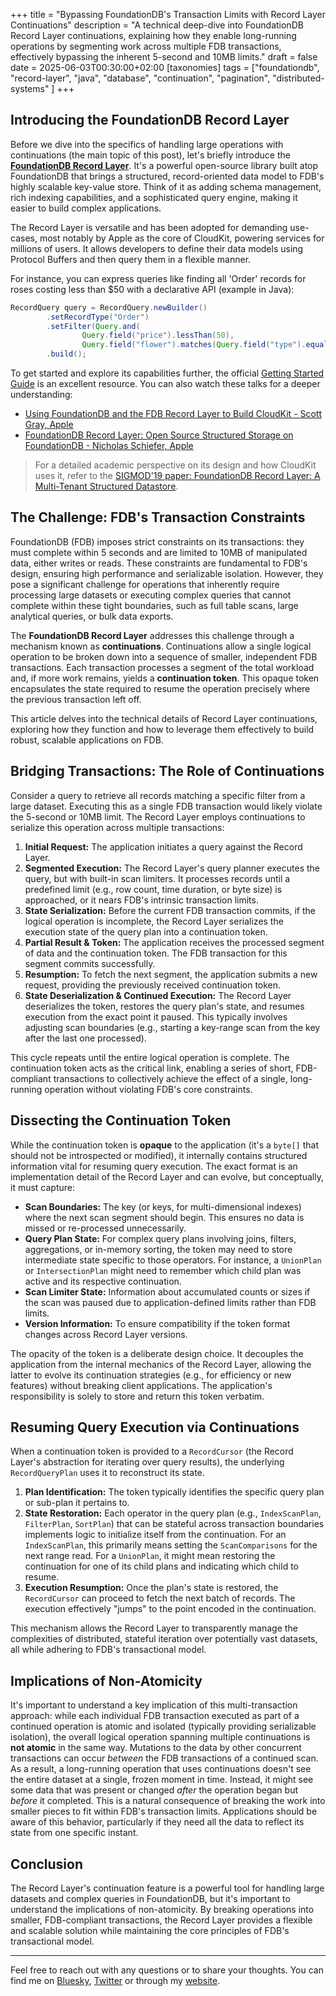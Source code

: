 +++
title = "Bypassing FoundationDB's Transaction Limits with Record Layer Continuations"
description = "A technical deep-dive into FoundationDB Record Layer continuations, explaining how they enable long-running operations by segmenting work across multiple FDB transactions, effectively bypassing the inherent 5-second and 10MB limits."
draft = false
date = 2025-06-03T00:30:00+02:00
[taxonomies]
tags = ["foundationdb", "record-layer", "java", "database", "continuation", "pagination", "distributed-systems" ]
+++

## Introducing the FoundationDB Record Layer

Before we dive into the specifics of handling large operations with continuations (the main topic of this post), let's briefly introduce the [**FoundationDB Record Layer**](https://foundationdb.github.io/fdb-record-layer/index.html). It's a powerful open-source library built atop FoundationDB that brings a structured, record-oriented data model to FDB's highly scalable key-value store. Think of it as adding schema management, rich indexing capabilities, and a sophisticated query engine, making it easier to build complex applications.

The Record Layer is versatile and has been adopted for demanding use-cases, most notably by Apple as the core of CloudKit, powering services for millions of users. It allows developers to define their data models using Protocol Buffers and then query them in a flexible manner.

For instance, you can express queries like finding all 'Order' records for roses costing less than $50 with a declarative API (example in Java):

```java
RecordQuery query = RecordQuery.newBuilder()
        .setRecordType("Order")
        .setFilter(Query.and(
                Query.field("price").lessThan(50),
                Query.field("flower").matches(Query.field("type").equalsValue(FlowerType.ROSE.name()))))
        .build();
```

To get started and explore its capabilities further, the official [Getting Started Guide](https://foundationdb.github.io/fdb-record-layer/GettingStarted.html) is an excellent resource. You can also watch these talks for a deeper understanding:
*   [Using FoundationDB and the FDB Record Layer to Build CloudKit - Scott Gray, Apple](https://www.youtube.com/watch?v=SvoUHHM9IKU)
*   [FoundationDB Record Layer: Open Source Structured Storage on FoundationDB - Nicholas Schiefer, Apple](https://www.youtube.com/watch?v=HLE8chgw6LI)

> For a detailed academic perspective on its design and how CloudKit uses it, refer to the [SIGMOD'19 paper: FoundationDB Record Layer: A Multi-Tenant Structured Datastore](https://www.foundationdb.org/files/record-layer-paper.pdf).

## The Challenge: FDB's Transaction Constraints

FoundationDB (FDB) imposes strict constraints on its transactions: they must complete within 5 seconds and are limited to 10MB of manipulated data, either writes or reads. These constraints are fundamental to FDB's design, ensuring high performance and serializable isolation. However, they pose a significant challenge for operations that inherently require processing large datasets or executing complex queries that cannot complete within these tight boundaries, such as full table scans, large analytical queries, or bulk data exports.

The **FoundationDB Record Layer** addresses this challenge through a mechanism known as **continuations**. Continuations allow a single logical operation to be broken down into a sequence of smaller, independent FDB transactions. Each transaction processes a segment of the total workload and, if more work remains, yields a **continuation token**. This opaque token encapsulates the state required to resume the operation precisely where the previous transaction left off.

This article delves into the technical details of Record Layer continuations, exploring how they function and how to leverage them effectively to build robust, scalable applications on FDB.

## Bridging Transactions: The Role of Continuations

Consider a query to retrieve all records matching a specific filter from a large dataset. Executing this as a single FDB transaction would likely violate the 5-second or 10MB limit. The Record Layer employs continuations to serialize this operation across multiple transactions:

1.  **Initial Request:** The application initiates a query against the Record Layer.
2.  **Segmented Execution:** The Record Layer's query planner executes the query, but with built-in scan limiters. It processes records until a predefined limit (e.g., row count, time duration, or byte size) is approached, or it nears FDB's intrinsic transaction limits.
3.  **State Serialization:** Before the current FDB transaction commits, if the logical operation is incomplete, the Record Layer serializes the execution state of the query plan into a continuation token.
4.  **Partial Result & Token:** The application receives the processed segment of data and the continuation token. The FDB transaction for this segment commits successfully.
5.  **Resumption:** To fetch the next segment, the application submits a new request, providing the previously received continuation token.
6.  **State Deserialization & Continued Execution:** The Record Layer deserializes the token, restores the query plan's state, and resumes execution from the exact point it paused. This typically involves adjusting scan boundaries (e.g., starting a key-range scan from the key after the last one processed).

This cycle repeats until the entire logical operation is complete. The continuation token acts as the critical link, enabling a series of short, FDB-compliant transactions to collectively achieve the effect of a single, long-running operation without violating FDB's core constraints.

## Dissecting the Continuation Token

While the continuation token is **opaque** to the application (it's a `byte[]` that should not be introspected or modified), it internally contains structured information vital for resuming query execution. The exact format is an implementation detail of the Record Layer and can evolve, but conceptually, it must capture:

*   **Scan Boundaries:** The key (or keys, for multi-dimensional indexes) where the next scan segment should begin. This ensures no data is missed or re-processed unnecessarily.
*   **Query Plan State:** For complex query plans involving joins, filters, aggregations, or in-memory sorting, the token may need to store intermediate state specific to those operators. For instance, a `UnionPlan` or `IntersectionPlan` might need to remember which child plan was active and its respective continuation.
*   **Scan Limiter State:** Information about accumulated counts or sizes if the scan was paused due to application-defined limits rather than FDB limits.
*   **Version Information:** To ensure compatibility if the token format changes across Record Layer versions.

The opacity of the token is a deliberate design choice. It decouples the application from the internal mechanics of the Record Layer, allowing the latter to evolve its continuation strategies (e.g., for efficiency or new features) without breaking client applications. The application's responsibility is solely to store and return this token verbatim.

## Resuming Query Execution via Continuations

When a continuation token is provided to a `RecordCursor` (the Record Layer's abstraction for iterating over query results), the underlying `RecordQueryPlan` uses it to reconstruct its state.

1.  **Plan Identification:** The token typically identifies the specific query plan or sub-plan it pertains to.
2.  **State Restoration:** Each operator in the query plan (e.g., `IndexScanPlan`, `FilterPlan`, `SortPlan`) that can be stateful across transaction boundaries implements logic to initialize itself from the continuation. For an `IndexScanPlan`, this primarily means setting the `ScanComparisons` for the next range read. For a `UnionPlan`, it might mean restoring the continuation for one of its child plans and indicating which child to resume.
3.  **Execution Resumption:** Once the plan's state is restored, the `RecordCursor` can proceed to fetch the next batch of records. The execution effectively "jumps" to the point encoded in the continuation.

This mechanism allows the Record Layer to transparently manage the complexities of distributed, stateful iteration over potentially vast datasets, all while adhering to FDB's transactional model.

## Implications of Non-Atomicity

It's important to understand a key implication of this multi-transaction approach: while each individual FDB transaction executed as part of a continued operation is atomic and isolated (typically providing serializable isolation), the overall logical operation spanning multiple continuations is **not atomic** in the same way. Mutations to the data by other concurrent transactions can occur *between* the FDB transactions of a continued scan. As a result, a long-running operation that uses continuations doesn't see the entire dataset at a single, frozen moment in time. Instead, it might see some data that was present or changed *after* the operation began but *before* it completed. This is a natural consequence of breaking the work into smaller pieces to fit within FDB's transaction limits. Applications should be aware of this behavior, particularly if they need all the data to reflect its state from one specific instant.

## Conclusion

The Record Layer's continuation feature is a powerful tool for handling large datasets and complex queries in FoundationDB, but it's important to understand the implications of non-atomicity. By breaking operations into smaller, FDB-compliant transactions, the Record Layer provides a flexible and scalable solution while maintaining the core principles of FDB's transactional model.

---

Feel free to reach out with any questions or to share your thoughts. You can find me on [Bluesky](https://bsky.app/profile/pierrezemb.fr), [Twitter](https://twitter.com/PierreZ) or through my [website](https://pierrezemb.fr).